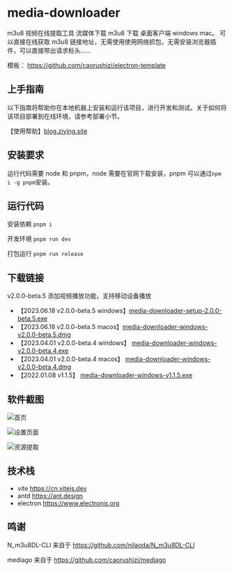 # media-downloader

m3u8 视频在线提取工具 流媒体下载 m3u8 下载 桌面客户端 windows mac。
可以直接在线获取 m3u8 链接地址，无需使用使用网络抓包，无需安装浏览器插件，可以直接带出请求标头……

模板： <https://github.com/caorushizi/electron-template>

## 上手指南

以下指南将帮助你在本地机器上安装和运行该项目，进行开发和测试。关于如何将该项目部署到在线环境，请参考部署小节。

【使用帮助】[blog.ziying.site](https://ziying.site/post/media-downloader-how-to-use/?from=github)

## 安装要求

运行代码需要 node 和 pnpm，node 需要在官网下载安装，pnpm 可以通过`npm i -g pnpm`安装。

## 运行代码

安装依赖 `pnpm i`

开发环境 `pnpm run dev`

打包运行 `pnpm run release`

## 下载链接

v2.0.0-beta.5 添加视频播放功能，支持移动设备播放

- 【2023.06.18 v2.0.0-beta.5 windows】[media-downloader-setup-2.0.0-beta.5.exe](https://github.com/caorushizi/m3u8-downloader/releases/download/v2.0.0-beta.5/media-downloader-setup-2.0.0-beta.5.exe)
- 【2023.06.18 v2.0.0-beta.5 macos】[media-downloader-windows-v2.0.0-beta.5.dmg](https://github.com/caorushizi/m3u8-downloader/releases/download/v2.0.0-beta.5/media-downloader-setup-2.0.0-beta.5.dmg)
- 【2023.04.01 v2.0.0-beta.4 windows】 [media-downloader-windows-v2.0.0-beta.4.exe](https://github.com/caorushizi/m3u8-downloader/releases/download/v2.0.0-beta.4/media-downloader-setup-2.0.0-beta.4.exe)
- 【2023.04.01 v2.0.0-beta.4 macos】 [media-downloader-windows-v2.0.0-beta.4.dmg](https://github.com/caorushizi/m3u8-downloader/releases/download/v2.0.0-beta.4/media-downloader-setup-2.0.0-beta.4.dmg)
- 【2022.01.08 v1.1.5】 [media-downloader-windows-v1.1.5.exe](https://github.com/caorushizi/m3u8-downloader/releases/download/1.1.5/media-downloader-setup-1.1.5.exe)

## 软件截图

![首页](https://raw.githubusercontent.com/caorushizi/m3u8-downloader/master/screenshot/home-page.png)

![设置页面](https://raw.githubusercontent.com/caorushizi/m3u8-downloader/master/screenshot/setting-page.png)

![资源提取](https://raw.githubusercontent.com/caorushizi/m3u8-downloader/master/screenshot/browser-page.png)

## 技术栈

- vite <https://cn.vitejs.dev>
- antd <https://ant.design>
- electron <https://www.electronjs.org>

## 鸣谢

N_m3u8DL-CLI 来自于 <https://github.com/nilaoda/N_m3u8DL-CLI>

mediago 来自于 <https://github.com/caorushizi/mediago>
